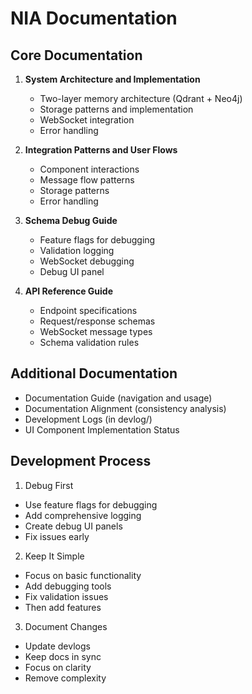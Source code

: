 # NIA Documentation

## Core Documentation

1. **System Architecture and Implementation**
   - Two-layer memory architecture (Qdrant + Neo4j)
   - Storage patterns and implementation
   - WebSocket integration
   - Error handling

2. **Integration Patterns and User Flows**
   - Component interactions
   - Message flow patterns
   - Storage patterns
   - Error handling

3. **Schema Debug Guide**
   - Feature flags for debugging
   - Validation logging
   - WebSocket debugging
   - Debug UI panel

4. **API Reference Guide**
   - Endpoint specifications
   - Request/response schemas
   - WebSocket message types
   - Schema validation rules

## Additional Documentation

- Documentation Guide (navigation and usage)
- Documentation Alignment (consistency analysis)
- Development Logs (in devlog/)
- UI Component Implementation Status

## Development Process

1. Debug First
- Use feature flags for debugging
- Add comprehensive logging
- Create debug UI panels
- Fix issues early

2. Keep It Simple
- Focus on basic functionality
- Add debugging tools
- Fix validation issues
- Then add features

3. Document Changes
- Update devlogs
- Keep docs in sync
- Focus on clarity
- Remove complexity
